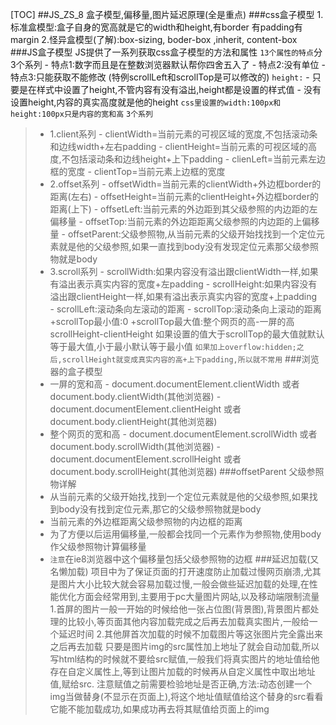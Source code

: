 [TOC]
##JS_ZS_8 盒子模型,偏移量,图片延迟原理(全是重点)
###css盒子模型
1.标准盒模型:盒子自身的宽高就是它的width和height,有border 有padding有margin
2.怪异盒模型(了解):box-sizing, boder-box ,inherit, content-box
###JS盒子模型
JS提供了一系列获取css盒子模型的方法和属性
`13个属性的特点`分3个系列
	- 特点1:数字而且是在整数浏览器默认帮你四舍五入了
	- 特点2:没有单位
	- 特点3:只能获取不能修改 (特例scrollLeft和scrollTop是可以修改的)
`height:`
	- 只要是在样式中设置了height,不管内容有没有溢出,height都是设置的样式值
	- 没有设置height,内容的真实高度就是他的height
`css里设置的width:100px和height:100px只是内容的宽和高`
`3个系列`
>- 1.client系列
	- clientWidth=当前元素的可视区域的宽度,不包括滚动条和边线width+左右padding
	- clientHeight=当前元素的可视区域的高度,不包括滚动条和边线height+上下padding
	- clienLeft=当前元素左边框的宽度
	- clientTop=当前元素上边框的宽度
>- 2.offset系列
	 - offsetWidth=当前元素的clientWidth+外边框border的距离(左右)
	 - offsetHeight=当前元素的clientHeight+外边框border的距离(上下)
	 - offsetLeft:当前元素的外边距到其父级参照的内边距的左偏移量
	 - offsetTop:当前元素的外边距距离父级参照的内边距的上偏移量
	 - offsetParent:父级参照物,从当前元素的父级开始找找到一个定位元素就是他的父级参照,如果一直找到body没有发现定位元素那父级参照物就是body
>- 3.scroll系列
	- scrollWidth:如果内容没有溢出跟clientWidth一样,如果有溢出表示真实内容的宽度+左padding
	- scrollHeight:如果内容没有溢出跟clientHeight一样,如果有溢出表示真实内容的宽度+上padding  
	- scrollLeft:滚动条向左滚动的距离
	- scrollTop:滚动条向上滚动的距离
	+scrollTop最小值:0
	+scrollTop最大值:整个网页的高-一屏的高scrollHeight-clientHeight
	如果设置的值大于scrollTop的最大值就默认等于最大值,小于最小默认等于最小值
`如果加上overflow:hidden;之后,scrollHeight就变成真实内容的高+上下padding,所以就不常用`
###浏览器的盒子模型
>- 一屏的宽和高 
	- document.documentElement.clientWidth 或者document.body.clientWidth(其他浏览器)
	- document.documentElement.clientHeight 或者document.body.clientHeight(其他浏览器)
>- 整个网页的宽和高
	- document.documentElement.scrollWidth 或者document.body.scrollWidth(其他浏览器)
	- document.documentElement.scrollHeight 或者document.body.scrollHeight(其他浏览器)
###offsetParent 父级参照物详解
>- 从当前元素的父级开始找,找到一个定位元素就是他的父级参照,如果找到body没有找到定位元素,那它的父级参照物就是body
>- 当前元素的外边框距离父级参照物的内边框的距离
>- 为了方便以后运用偏移量,一般都会找同一个元素作为参照物,使用body作父级参照物计算偏移量
>- `注意`在ie8浏览器中这个偏移量包括父级参照物的边框
###延迟加载(又名懒加载)
项目中为了保证页面的打开速度防止加载过慢网页崩溃,尤其是图片大小比较大就会容易加载过慢,一般会做些延迟加载的处理,在性能优化方面会经常用到,主要用于pc大量图片网站,以及移动端限制流量
1.首屏的图片一般一开始的时候给他一张占位图(背景图),背景图片都处理的比较小,等页面其他内容加载完成之后再去加载真实图片,一般给一个延迟时间
2.其他屏首次加载的时候不加载图片等这张图片完全露出来之后再去加载
只要是图片img的src属性加上地址了就会自动加载,所以写html结构的时候就不要给src赋值,一般我们将真实图片的地址值给他存在自定义属性上,等到让图片加载的时候再从自定义属性中取出地址值,赋给src.
注意赋值之前需要检验地址是否正确,方法:动态创建一个img当做替身(不显示在页面上),将这个地址值赋值给这个替身的src看看它能不能加载成功,如果成功再去将其赋值给页面上的img